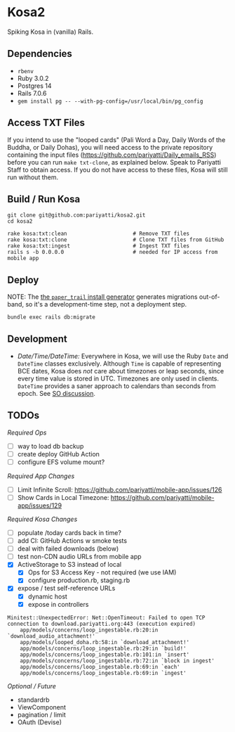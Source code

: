 # Kosa2

Spiking Kosa in (vanilla) Rails.

## Dependencies

* `rbenv`
* Ruby 3.0.2
* Postgres 14
* Rails 7.0.6
* `gem install pg -- --with-pg-config=/usr/local/bin/pg_config`

## Access TXT Files

If you intend to use the "looped cards" (Pali Word a Day, Daily Words
of the Buddha, or Daily Dohas), you will need access to the private
repository containing the input files (<https://github.com/pariyatti/Daily_emails_RSS>)
before you can run `make txt-clone`, as explained below. Speak to Pariyatti Staff to
obtain access. If you do not have access to these files, Kosa will still run
without them.

## Build / Run Kosa

```shell
git clone git@github.com:pariyatti/kosa2.git
cd kosa2

rake kosa:txt:clean                     # Remove TXT files
rake kosa:txt:clone                     # Clone TXT files from GitHub
rake kosa:txt:ingest                    # Ingest TXT files
rails s -b 0.0.0.0                      # needed for IP access from mobile app
```

## Deploy

NOTE: The [the `paper_trail` install generator](https://github.com/paper-trail-gem/paper_trail#1b-installation) 
generates migrations out-of-band, so it's a development-time step, not a deployment step.

```sh 
bundle exec rails db:migrate
```

## Development

* *Date/Time/DateTime:* Everywhere in Kosa, we will use the Ruby `Date` and `DateTime` classes exclusively.
  Although `Time` is capable of representing BCE dates, Kosa does _not_ care about timezones or leap seconds,
  since every time value is stored in UTC. Timezones are only used in clients. 
  `DateTime` provides a saner approach to calendars than seconds from epoch.
  See [SO discussion](https://stackoverflow.com/questions/1261329/difference-between-datetime-and-time-in-ruby).

## TODOs

*Required Ops*

* [ ] way to load db backup
* [ ] create deploy GitHub Action
* [ ] configure EFS volume mount?

*Required App Changes*

* [ ] Limit Infinite Scroll: https://github.com/pariyatti/mobile-app/issues/126
* [ ] Show Cards in Local Timezone: https://github.com/pariyatti/mobile-app/issues/129

*Required Kosa Changes*

* [ ] populate /today cards back in time?
* [ ] add CI: GitHub Actions w smoke tests
* [ ] deal with failed downloads (below)
* [ ] test non-CDN audio URLs from mobile app
* [x] ActiveStorage to S3 instead of local
  * [x] Ops for S3 Access Key - not required (we use IAM)
  * [x] configure production.rb, staging.rb
* [x] expose / test self-reference URLs
  * [x] dynamic host
  * [x] expose in controllers

```
Minitest::UnexpectedError: Net::OpenTimeout: Failed to open TCP connection to download.pariyatti.org:443 (execution expired)
    app/models/concerns/loop_ingestable.rb:20:in `download_audio_attachment!'
    app/models/looped_doha.rb:58:in `download_attachment!'
    app/models/concerns/loop_ingestable.rb:29:in `build!'
    app/models/concerns/loop_ingestable.rb:101:in `insert'
    app/models/concerns/loop_ingestable.rb:72:in `block in ingest'
    app/models/concerns/loop_ingestable.rb:69:in `each'
    app/models/concerns/loop_ingestable.rb:69:in `ingest'
```

*Optional / Future*

* standardrb
* ViewComponent
* pagination / limit
* OAuth (Devise)
